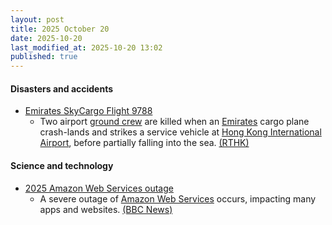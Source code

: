 ```yaml
---
layout: post
title: 2025 October 20
date: 2025-10-20
last_modified_at: 2025-10-20 13:02
published: true
---
```



#### Disasters and accidents

* [Emirates SkyCargo Flight 9788](https://en.wikipedia.org/wiki/Emirates_SkyCargo_Flight_9788 "Emirates SkyCargo Flight 9788")
  * Two airport [ground crew](https://en.wikipedia.org/wiki/Ground_crew "Ground crew") are killed when an [Emirates](https://en.wikipedia.org/wiki/Emirates_SkyCargo "Emirates SkyCargo") cargo plane crash-lands and strikes a service vehicle at [Hong Kong International Airport](https://en.wikipedia.org/wiki/Hong_Kong_International_Airport "Hong Kong International Airport"), before partially falling into the sea. [(RTHK)](https://news.rthk.hk/rthk/en/component/k2/1827882-20251020.htm)

#### Science and technology

* [2025 Amazon Web Services outage](https://en.wikipedia.org/wiki/2025_Amazon_Web_Services_outage "2025 Amazon Web Services outage")
  * A severe outage of [Amazon Web Services](https://en.wikipedia.org/wiki/Amazon_Web_Services "Amazon Web Services") occurs, impacting many apps and websites. [(BBC News)](https://www.bbc.co.uk/news/live/c5y8k7k6v1rt)
